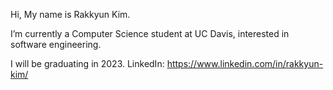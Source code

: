 Hi, My name is Rakkyun Kim.

I’m currently a Computer Science student at UC Davis, interested in software engineering.

I will be graduating in 2023.
LinkedIn: https://www.linkedin.com/in/rakkyun-kim/


